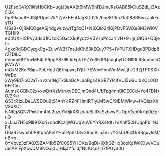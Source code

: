 U2FsdGVkX18fsHbCKb+ugjJDaAX2t6iMW6nFBJmJRsGAB85kCiuSZdLjj3Az5i2k
0pS9aou9HJfSjPUpeII7kYZjVXBEhUJgKDd25t/bm8G3m71u08zlBKw+JakEcsTU
USs8+OjRMQOgeASj4dgwuz/wtTg5xC1+N3X3lo24KijPDvFSWXe3M3Wi0VTGHli9
e04UXHlCPVy3dc01ICzcK5Ga4XIqKydz2V3V2pPccJrIlvH+9+grjGIQS+Q3jefc
4gkcRdGDOyzgk9g+ZuiwWB57naJdCh63kEGuy7P5+fVPUTXHDguBPDdp8r27DiLC
eVmuyRR1/neMF4LP6pgP8z69JdFpkTPZYo6F0PQnuqbyUON0RL63qu5dcCjKVxWr
mGxM2KcPBgr+PpLHgtt7j6/fnpwqJYjUr7EWbeFnniVmMwLjfUORZjTP0SXhWrBx
xWy9BI7ipQ2aT+xvzm1NgTk2kaGcALaoBgs4HGB7YPJfVUj5wSUIdKOL0Gz6FeCm
AumsCGBIkC2x+xwDrtXzM/mxvDECjmQnd4U/bTpg4nnBlOEOCd+Yo47BN+O/2Kk/
G53rR1zLDeLWSDOu9tS1AhYicRZ4FHmIRTIyLM5wC/9iBMWMw+fVQIsaXhV8uXCt
IsNKq8QN7PmUhn4bL2uzcYk9jkXSIzdJuBiJIXaSzbvwPUOp/Gyp0k7qi0iZgjuQ
xLLuJ7H5x9IB91Xcri+qhdKcaqWGUqVuV6YrrRX4fdt+h/XhIf5CHUqpPbiINJF4
U6aR7swmbUP9tpaARnlYHu5Pphsf3vG6bcBJuZe+vYGs0U6j3U/B3guvIsM/nBrm
0YVbvz3zFAQXSZA/4Ib5ZfCQS5YHCXz/9qDl+IjXhGZHo3ooKp1WKDw/VCu/ucAP
FpXpwQM9NtXq0UjHkjJYfoIdjfNLtUcoein7fPGyd0U=

